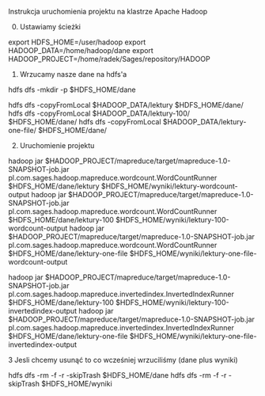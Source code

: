 
Instrukcja uruchomienia projektu na klastrze Apache Hadoop

0. Ustawiamy ścieżki

export HDFS_HOME=/user/hadoop
export HADOOP_DATA=/home/hadoop/dane
export HADOOP_PROJECT=/home/radek/Sages/repository/HADOOP

1. Wrzucamy nasze dane na hdfs'a

hdfs dfs -mkdir -p $HDFS_HOME/dane

hdfs dfs -copyFromLocal $HADOOP_DATA/lektury $HDFS_HOME/dane/
hdfs dfs -copyFromLocal $HADOOP_DATA/lektury-100/ $HDFS_HOME/dane/
hdfs dfs -copyFromLocal $HADOOP_DATA/lektury-one-file/ $HDFS_HOME/dane/

2. Uruchomienie projektu

hadoop jar $HADOOP_PROJECT/mapreduce/target/mapreduce-1.0-SNAPSHOT-job.jar pl.com.sages.hadoop.mapreduce.wordcount.WordCountRunner $HDFS_HOME/dane/lektury $HDFS_HOME/wyniki/lektury-wordcount-output
hadoop jar $HADOOP_PROJECT/mapreduce/target/mapreduce-1.0-SNAPSHOT-job.jar pl.com.sages.hadoop.mapreduce.wordcount.WordCountRunner $HDFS_HOME/dane/lektury-100 $HDFS_HOME/wyniki/lektury-100-wordcount-output
hadoop jar $HADOOP_PROJECT/mapreduce/target/mapreduce-1.0-SNAPSHOT-job.jar pl.com.sages.hadoop.mapreduce.wordcount.WordCountRunner $HDFS_HOME/dane/lektury-one-file $HDFS_HOME/wyniki/lektury-one-file-wordcount-output

hadoop jar $HADOOP_PROJECT/mapreduce/target/mapreduce-1.0-SNAPSHOT-job.jar pl.com.sages.hadoop.mapreduce.invertedindex.InvertedIndexRunner $HDFS_HOME/dane/lektury-100 $HDFS_HOME/wyniki/lektury-100-invertedindex-output
hadoop jar $HADOOP_PROJECT/mapreduce/target/mapreduce-1.0-SNAPSHOT-job.jar pl.com.sages.hadoop.mapreduce.invertedindex.InvertedIndexRunner $HDFS_HOME/dane/lektury-one-file $HDFS_HOME/wyniki/lektury-one-file-invertedindex-output

3 Jesli chcemy usunąć to co wcześniej wrzuciliśmy (dane plus wyniki)

hdfs dfs -rm -f -r -skipTrash $HDFS_HOME/dane
hdfs dfs -rm -f -r -skipTrash $HDFS_HOME/wyniki